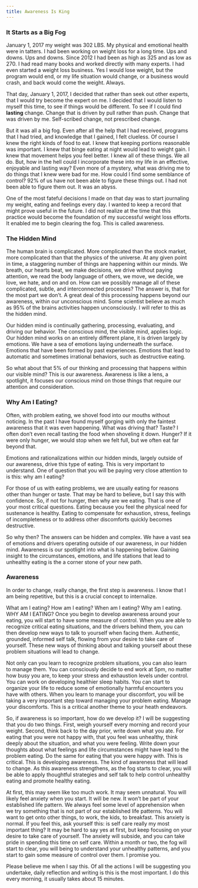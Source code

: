 ```yaml
---
title: Awareness Is King
---
```


### It Starts as a Big Fog

January 1, 2017 my weight was 302 LBS.  My physical and emotional health were in tatters.  I had been working on weight loss for a long time.  Ups and downs.  Ups and downs.  Since 2012 I had been as high as 325 and as low as 270.  I had read many books and worked directly with many experts.  I had even started a weight loss business.  Yes I would lose weight, but the program would end, or my life situation would change, or a business would crash, and back would come the weight.  Always.

That day, January 1, 2017, I decided that rather than seek out other experts, that I would try  become the expert on me. I decided that I would listen to myself this time, to see if things would be different.  To see if I could find **lasting** change.  Change that is driven by pull rather than push.  Change that was driven by me.  Self-scribed change, not  prescribed change.

But it was all a big fog.  Even after all the help that I had received, programs that I had tried, and knowledge that I gained, I felt clueless.  Of course I knew the right kinds of food to eat.  I knew that keeping portions reasonable was important.  I knew that binge eating at night would lead to weight gain.  I knew that movement helps you feel better. I knew all of these things.  We all do.  But, how in the hell could I incorporate these into my life in an effective, enjoyable and lasting way?  Even more of a mystery, what was driving me to do things that I knew were bad for me. How could I find some semblance of control? 92% of us have not been able to figure these things out.  I had not been able to figure them out.  It was an abyss.

One of the most fateful decisions I made on that day was to start journaling my weight, eating and feelings every day.  I wanted to keep a record that might prove useful in the future.  I did not realize at the time that this practice would become the foundation of my successful weight loss efforts. It enabled me to begin clearing the fog.  This is called awareness.

### The Hidden Mind

The human brain is complicated. More complicated than the stock market, more complicated than that the physics of the universe.   At any given point in time, a staggering number of things are happening within our minds. We breath, our hearts beat, we make decisions, we drive without paying attention, we read the body language of others, we move, we decide, we love, we hate, and on and on.  How can we possibly manage all of these complicated, subtle, and interconnected processes?  The answer is, that for the most part we don’t. A great deal of this processing happens beyond our awareness, within our unconscious mind.  Some scientist believe as much as 95% of the brains activities happen unconsciously.  I will refer to this as the hidden mind.

Our hidden mind is continually gathering, processing, evaluating, and driving our behavior.  The conscious mind, the visible mind, applies logic.  Our hidden mind works on an entirely different plane, it is driven largely by emotions.  We have a sea of emotions laying underneath the surface.  Emotions that have been formed by past experiences.  Emotions that lead to automatic and sometimes irrational behaviors, such as destructive eating.

So what about that 5% of our thinking and processing that happens within our visible mind?  This is our awareness.  Awareness is like a lens, a spotlight, it focuses our conscious mind on those things that require our attention and consideration.

### Why Am I Eating?

Often, with problem eating, we shovel food into our mouths without noticing. In the past I have found myself gorging with only the faintest awareness that it was even happening.  What was driving that?  Taste?  I often don’t even recall tasting the food when shoveling it down.  Hunger?  If it were only hunger, we would stop when we felt full, but we often eat far beyond that.

Emotions and rationalizations within our hidden minds, largely outside of our awareness, drive this type of eating.  This is very important to understand.  One of question that you will be paying very close attention to is this: why am I eating?

For those of us with eating problems, we are usually eating for reasons other than hunger or taste.  That may be hard to believe, but I say this with confidence.  So, if not for hunger, then why are we eating.  That is one of your most critical questions.  Eating because you feel the physical need for sustenance is healthy.  Eating to compensate for exhaustion, stress, feelings of incompleteness or to address other discomforts quickly becomes destructive.

So why then?  The answers can be hidden and complex.  We have a vast sea of emotions and drivers operating outside of our awareness, in our hidden mind.  Awareness is our spotlight into what is happening below.  Gaining insight to the circumstances, emotions, and life stations that lead to unhealthy eating is the a corner stone of your new path.

### Awareness

In order to change, really change, the first step is awareness.  I know that I am being repetitive, but this is a crucial concept to internalize.

What am I eating?  How am I eating?  When am I eating?  Why am I eating.  WHY AM I EATING?  Once you begin to develop awareness around your eating, you will start to have some measure of control.  When you are able to recognize critical eating situations, and the drivers behind them,  you can then develop new ways to talk to yourself when facing them.  Authentic, grounded, informed self talk, flowing from your desire to take care of yourself.  These new ways of thinking about and talking yourself about these problem situations will lead to change.

Not only can you learn to recognize problem situations, you can also learn to manage them.  You can consciously decide to end work at 5pm, no matter how busy you are, to keep your stress and exhaustion levels under control.  You can work on developing healthier sleep habits.  You can start to organize your life to reduce some of emotionally harmful encounters you have with others.  When you learn to manage your discomfort, you will be taking a very important step toward managing your problem eating.  Manage your discomforts.  This is a critical another theme to your heath endeavors.

So, if awareness is so important, how do we develop it?  I will be suggesting that you do two things.  First, weigh yourself every morning and record your weight.  Second, think back to the day prior, write down what you ate.  For eating that you were not happy with, that you feel was unhealthy, think deeply about the situation, and what you were feeling.  Write down your thoughts about what feelings and life circumstances might have lead to the problem eating.  Do the same for eating that you were happy with. This is critical.  This is developing awareness.  The kind of awareness that will lead to change.  As this awareness strengthens, as the fog starts to clear, you will be able to apply thoughtful strategies and self talk to help control unhealthy eating and promote healthy eating.

At first, this may seem like too much work.  It may seem unnatural.  You will likely feel anxiety when you start.  It will be new.  It won’t be part of your established life pattern.  We always feel some level of apprehension when we try something that is not part of our established life patterns.  You will want to get onto other things, to work, the kids, to breakfast.  This anxiety is normal.  If you feel this, ask yourself this: is self care really my most important thing?  It may be hard to say yes at first, but keep focusing on your desire to take care of yourself.  The anxiety will subside, and you can take pride in spending this time on self care.  Within a month or two, the fog will start to clear, you will being to understand your unhealthy patterns, and you start to gain some measure of control over them.  I promise you.

Please believe me when I say this.  Of all the actions I will be suggesting you undertake, daily reflection and writing is this is the most important.  I do this every morning, it usually takes about 15 minutes.
